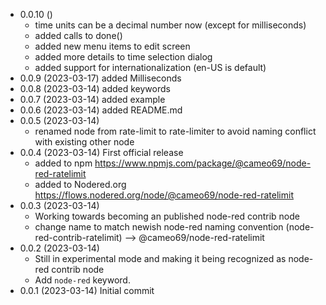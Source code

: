 - 0.0.10 ()
    - time units can be a decimal number now (except for milliseconds)
    - added calls to done()
    - added new menu items to edit screen
    - added more details to time selection dialog
    - added support for internationalization (en-US is default)
- 0.0.9 (2023-03-17) added Milliseconds
- 0.0.8 (2023-03-14) added keywords
- 0.0.7 (2023-03-14) added example
- 0.0.6 (2023-03-14) added README.md
- 0.0.5 (2023-03-14)
    - renamed node from rate-limit to rate-limiter to avoid naming conflict with existing other node
- 0.0.4 (2023-03-14) First official release
    - added to npm https://www.npmjs.com/package/@cameo69/node-red-ratelimit
    - added to Nodered.org https://flows.nodered.org/node/@cameo69/node-red-ratelimit
- 0.0.3 (2023-03-14) 
    - Working towards becoming an published node-red contrib node
    - change name to match newish node-red naming convention (node-red-contrib-ratelimit) --> @cameo69/node-red-ratelimit
- 0.0.2 (2023-03-14)
    - Still in experimental mode and making it being recognized as node-red contrib node
    - Add `node-red` keyword.
- 0.0.1 (2023-03-14) Initial commit
